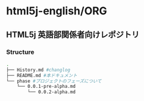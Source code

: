 # html5j-english/ORG

## HTML5j 英語部関係者向けレポジトリ

### Structure

```sh
.
├── History.md #changlog
├── README.md #本ドキュメント
└── phase #プロジェクトのフェーズについて 
    └── 0.0.1-pre-alpha.md
		└── 0.0.2-alpha.md
```

